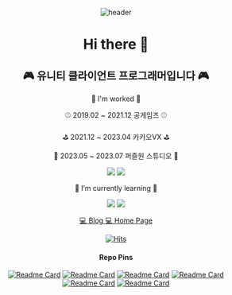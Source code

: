 <div align="center">
  
![header](https://capsule-render.vercel.app/api?type=Waving&color=000033&height=150&section=header&text=seunghus&fontColor=ffffff&fontSize=70&animation=fadeIn)

  # Hi there 👋
## 🎮 유니티 클라이언트 프로그래머입니다 🎮

🏢 I'm worked 🏢

⚾ 2019.02 ~ 2021.12 공게임즈 ⚾

⛳ 2021.12 ~ 2023.04 카카오VX ⛳

🧩 2023.05 ~ 2023.07 퍼즐원 스튜디오 🧩

<img src="https://img.shields.io/badge/Unity-181717?style=for-the-badge&logo=unity&logoColor=white"> <img src="https://img.shields.io/badge/C Sharp-181717?style=for-the-badge&logo=CSharp&logoColor=white">

🌱 I’m currently learning 🌱

<img src="https://img.shields.io/badge/Phaser-181717?style=for-the-badge&logoColor=white"> <img src="https://img.shields.io/badge/javascript-181717?style=for-the-badge&logo=javascript&logoColor=white">

[💻 Blog ](https://seunghus.tistory.com/) [💻 Home Page ](https://hanjo92.github.io/)

[![Hits](https://hits.seeyoufarm.com/api/count/incr/badge.svg?url=https%3A%2F%2Fgithub.com%2FHanjo92&count_bg=%2379C83D&title_bg=%23555555&icon=&icon_color=%23E7E7E7&title=hits&edge_flat=false)](https://hits.seeyoufarm.com)

#### Repo Pins
[![Readme Card](https://github-readme-stats.vercel.app/api/pin/?username=Hanjo92&repo=Imposter)](https://github.com/Hanjo92/Imposter)
[![Readme Card](https://github-readme-stats.vercel.app/api/pin/?username=Hanjo92&repo=Physics)](https://github.com/Hanjo92/Physics)
[![Readme Card](https://github-readme-stats.vercel.app/api/pin/?username=Hanjo92&repo=ShaderAndMesh)](https://github.com/Hanjo92/ShaderAndMesh)
[![Readme Card](https://github-readme-stats.vercel.app/api/pin/?username=Hanjo92&repo=PiggyBank)](https://github.com/Hanjo92/PiggyBank)
[![Readme Card](https://github-readme-stats.vercel.app/api/pin/?username=Hanjo92&repo=ETC)](https://github.com/Hanjo92/ETC)
[![Readme Card](https://github-readme-stats.vercel.app/api/pin/?username=Hanjo92&repo=ARLidarTest)](https://github.com/Hanjo92/ARLidarTest)



<!--![Seunghu's GitHub stats](https://github-readme-stats.vercel.app/api?username=Hanjo92&theme=tokyonight&show_icons=true)-->

</div>
<!--
**Hanjo92/Hanjo92** is a ✨ _special_ ✨ repository because its `README.md` (this file) appears on your GitHub profile.

Here are some ideas to get you started:

- 🔭 I’m currently working on ...
- 🌱 I’m currently learning ...
- 👯 I’m looking to collaborate on ...
- 🤔 I’m looking for help with ...
- 💬 Ask me about ...
- 📫 How to reach me: ...
- 😄 Pronouns: ...
- ⚡ Fun fact: ...
-->
